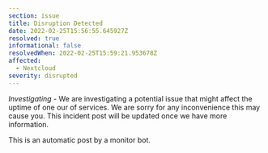 ```yaml
---
section: issue
title: Disruption Detected
date: 2022-02-25T15:56:55.645927Z
resolved: true
informational: false
resolvedWhen: 2022-02-25T15:59:21.953678Z
affected:
  - Nextcloud
severity: disrupted
---
```

*Investigating* - We are investigating a potential issue that might affect the uptime of one our of services. We are sorry for any inconvenience this may cause you. This incident post will be updated once we have more information.

This is an automatic post by a monitor bot.
        